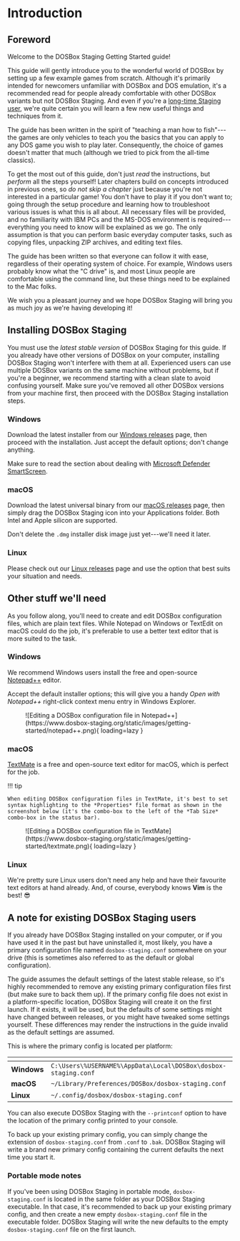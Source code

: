 # Introduction

## Foreword

Welcome to the DOSBox Staging Getting Started guide!

This guide will gently introduce you to the wonderful world of DOSBox by
setting up a few example games from scratch. Although it's primarily intended
for newcomers unfamiliar with DOSBox and DOS emulation, it's a
recommended read for people already comfortable with other DOSBox variants but
not DOSBox Staging. And even if you're a [long-time Staging
user](#a-note-for-existing-dosbox-staging-users), we're quite certain you will
learn a few new useful things and techniques from it.

The guide has been written in the spirit of "teaching a man how to fish"---the
games are only vehicles to teach you the basics that you can apply to any DOS
game you wish to play later. Consequently, the choice of games doesn't matter
that much (although we tried to pick from the all-time classics).

To get the most out of this guide, don't just *read* the instructions, but
*perform* all the steps yourself! Later chapters build on concepts introduced
in previous ones, so *do not skip a chapter* just because you're not
interested in a particular game! You don't have to play it if you don't want
to; going through the setup procedure and learning how to troubleshoot various
issues is what this is all about. All necessary files will be provided, and no
familiarity with IBM PCs and the MS-DOS environment is required---everything
you need to know will be explained as we go. The only assumption is that you
can perform basic everyday computer tasks, such as copying files, unpacking
ZIP archives, and editing text files.

The guide has been written so that everyone can follow it with ease,
regardless of their operating system of choice. For example, Windows users
probably know what the "C drive" is, and most Linux people are comfortable
using the command line, but these things need to be explained to the Mac
folks.

We wish you a pleasant journey and we hope DOSBox Staging will bring you as
much joy as we're having developing it!


## Installing DOSBox Staging

You must use the _latest stable version_ of DOSBox Staging for this guide. If
you already have other versions of DOSBox on your computer, installing DOSBox
Staging won't interfere with them at all. Experienced users can use multiple
DOSBox variants on the same machine without problems, but if you're a
beginner, we recommend starting with a clean slate to avoid confusing
yourself. Make sure you've removed all other DOSBox versions from your machine
first, then proceed with the DOSBox Staging installation steps.

<h3>Windows</h3>

Download the latest installer from our [Windows
releases](../releases/windows.md) page, then proceed with the installation.
Just accept the default options; don't change anything.

Make sure to read the section about dealing with [Microsoft Defender SmartScreen](../releases/windows.md#microsoft-defender-smartscreen).

<h3>macOS</h3>

Download the latest universal binary from our [macOS
releases](../releases/macos.md) page, then simply drag the DOSBox Staging
icon into your Applications folder. Both Intel and Apple silicon are
supported.

Don't delete the `.dmg` installer disk image just yet---we'll need it later.


<h3>Linux</h3>

Please check out our [Linux releases](../releases/linux.md) page and use
the option that best suits your situation and needs.


## Other stuff we'll need

As you follow along, you'll need to create and edit DOSBox configuration
files, which are plain text files. While Notepad on Windows or TextEdit on
macOS could do the job, it's preferable to use a better text editor that is
more suited to the task.


<h3>Windows</h3>

We recommend Windows users install the free and open-source
[Notepad++](https://notepad-plus-plus.org/) editor.

Accept the default installer options; this will give you a handy *Open with
Notepad++* right-click context menu entry in Windows Explorer.

<figure markdown>
  ![Editing a DOSBox configuration file in Notepad++](https://www.dosbox-staging.org/static/images/getting-started/notepad++.png){ loading=lazy }
</figure>


<h3>macOS</h3>

[TextMate](https://macromates.com/) is a free and open-source text editor
for macOS, which is perfect for the job.

!!! tip

    When editing DOSBox configuration files in TextMate, it's best to set
    syntax highlighting to the *Properties* file format as shown in the
    screenshot below (it's the combo-box to the left of the *Tab Size*
    combo-box in the status bar).

<figure markdown>
  ![Editing a DOSBox configuration file in TextMate](https://www.dosbox-staging.org/static/images/getting-started/textmate.png){ loading=lazy }
</figure>


<h3>Linux</h3>

We're pretty sure Linux users don't need any help and have their favourite
text editors at hand already. And, of course, everybody knows **Vim** is the
best! :sunglasses:


## A note for existing DOSBox Staging users

If you already have DOSBox Staging installed on your computer, or if you have
used it in the past but have uninstalled it, most likely, you have a primary
configuration file named `dosbox-staging.conf` somewhere on your drive (this
is sometimes also referred to as the default or global configuration).

The guide assumes the default settings of the latest stable release, so it's
highly recommended to remove any existing primary configuration files first
(but make sure to back them up). If the primary config file does not exist in
a platform-specific location, DOSBox Staging will create it on the first
launch. If it exists, it will be used, but the defaults of some settings might
have changed between releases, or you might have tweaked some settings
yourself. These differences may render the instructions in the guide invalid
as the default settings are assumed.

This is where the primary config is located per platform:

<div class="compact" markdown>

| <!-- --> | <!-- -->
|----------|----------
| **Windows**  | `C:\Users\%USERNAME%\AppData\Local\DOSBox\dosbox-staging.conf`
| **macOS**    | `~/Library/Preferences/DOSBox/dosbox-staging.conf`
| **Linux**    | `~/.config/dosbox/dosbox-staging.conf`

</div>

You can also execute DOSBox Staging with the `--printconf` option to have the
location of the primary config printed to your console.

To back up your existing primary config, you can simply change the extension
of `dosbox-staging.conf` from `.conf` to `.bak`. DOSBox Staging will write a
brand new primary config containing the current defaults the next time you
start it.

### Portable mode notes

If you've been using DOSBox Staging in portable mode, `dosbox-staging.conf` is
located in the same folder as your DOSBox Staging executable. In that case,
it's recommended to back up your existing primary config, and then create a
new empty `dosbox-staging.conf` file in the executable folder. DOSBox Staging
will write the new defaults to the empty `dosbox-staging.conf` file on the
first launch.
